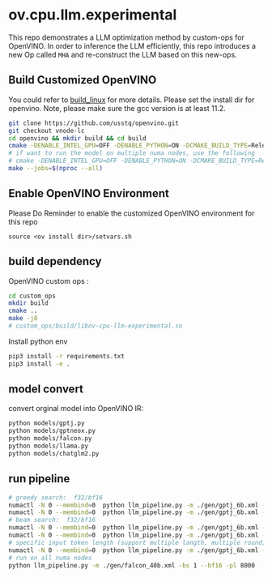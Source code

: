 # ov.cpu.llm.experimental
This repo demonstrates a LLM optimization method by custom-ops for OpenVINO. In order to inference the LLM efficiently, this repo introduces a new Op called `MHA` and re-construct the LLM based on this new-ops.
## Build Customized OpenVINO
You could refer to [build_linux](https://github.com/openvinotoolkit/openvino/blob/master/docs/dev/build_linux.md) for more details. Please set the install dir for openvino. Note, please make sure the gcc version is at least 11.2.
```bash
git clone https://github.com/usstq/openvino.git
git checkout vnode-lc
cd openvino && mkdir build && cd build
cmake -DENABLE_INTEL_GPU=OFF -DENABLE_PYTHON=ON -DCMAKE_BUILD_TYPE=Release -DCMAKE_INSTALL_PREFIX=<ov install dir> ..
# if want to run the model on multiple numa nodes, use the following
# cmake -DENABLE_INTEL_GPU=OFF -DENABLE_PYTHON=ON -DCMAKE_BUILD_TYPE=Release -DTHREADING=OMP -DCMAKE_INSTALL_PREFIX=<ov install dir> ..
make --jobs=$(nproc --all)
```
## Enable OpenVINO Environment
Please Do Reminder to enable the customized OpenVINO environment for this repo
```
source <ov install dir>/setvars.sh
```
## build dependency
OpenVINO custom ops : 
```bash
cd custom_ops
mkdir build
cmake ..
make -j8
# custom_ops/build/libov-cpu-llm-experimental.so
```
Install python env
```bash
pip3 install -r requirements.txt
pip3 install -e .
```
## model convert

convert orginal model into OpenVINO IR:

```bash
python models/gptj.py
python models/gptneox.py
python models/falcon.py
python models/llama.py
python models/chatglm2.py
```

## run pipeline

```bash
# greedy search:  f32/bf16 
numactl -N 0 --membind=0  python llm_pipeline.py -m ./gen/gptj_6b.xml -p "What's Oxygen?" -r 3 --greedy
numactl -N 0 --membind=0  python llm_pipeline.py -m ./gen/gptj_6b.xml -p "What's Oxygen?" -r 3 --greedy --bf16
# beam search:  f32/bf16 
numactl -N 0 --membind=0  python llm_pipeline.py -m ./gen/gptj_6b.xml -p "What's Oxygen?" -r 3
numactl -N 0 --membind=0  python llm_pipeline.py -m ./gen/gptj_6b.xml -p "What's Oxygen?" -r 3 --bf16
# specific input token length (support multiple langth, multiple round)
numactl -N 0 --membind=0  python llm_pipeline.py -m ./gen/gptj_6b.xml -pl 32 512 1024 2016 8192 -r 3 --bf16
# run on all numa nodes
python llm_pipeline.py -m ./gen/falcon_40b.xml -bs 1 --bf16 -pl 8000

```
